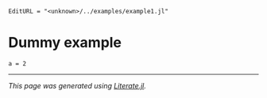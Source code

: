 ```@meta
EditURL = "<unknown>/../examples/example1.jl"
```

# Dummy example

```@example example1
a = 2
```

---

*This page was generated using [Literate.jl](https://github.com/fredrikekre/Literate.jl).*

